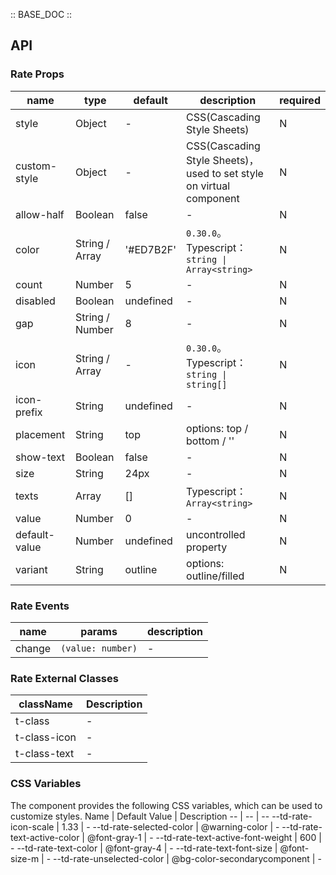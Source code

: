 :: BASE_DOC ::

## API

### Rate Props

name | type | default | description | required
-- | -- | -- | -- | --
style | Object | - | CSS(Cascading Style Sheets) | N
custom-style | Object | - | CSS(Cascading Style Sheets)，used to set style on virtual component | N
allow-half | Boolean | false | \- | N
color | String / Array | '#ED7B2F' | `0.30.0`。Typescript：`string \| Array<string>` | N
count | Number | 5 | \- | N
disabled | Boolean | undefined | \- | N
gap | String / Number | 8 | \- | N
icon | String / Array | - | `0.30.0`。Typescript：`string \| string[]` | N
icon-prefix | String | undefined | \- | N
placement | String | top | options: top / bottom / '' | N
show-text | Boolean | false | \- | N
size | String | 24px | \- | N
texts | Array | [] | Typescript：`Array<string>` | N
value | Number | 0 | \- | N
default-value | Number | undefined | uncontrolled property | N
variant | String | outline | options: outline/filled | N

### Rate Events

name | params | description
-- | -- | --
change | `(value: number)` | \-
### Rate External Classes

className | Description
-- | --
t-class | \-
t-class-icon | \-
t-class-text | \-

### CSS Variables

The component provides the following CSS variables, which can be used to customize styles.
Name | Default Value | Description
-- | -- | --
--td-rate-icon-scale | 1.33 | -
--td-rate-selected-color | @warning-color | -
--td-rate-text-active-color | @font-gray-1 | -
--td-rate-text-active-font-weight | 600 | -
--td-rate-text-color | @font-gray-4 | -
--td-rate-text-font-size | @font-size-m | -
--td-rate-unselected-color | @bg-color-secondarycomponent | -
